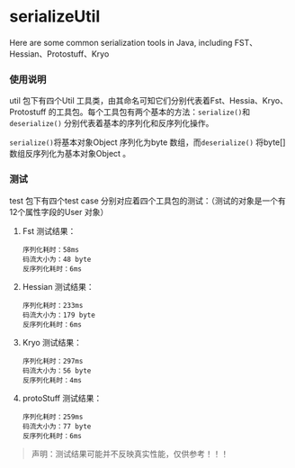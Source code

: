 # serializeUtil
Here are some common serialization tools in Java, including FST、Hessian、Protostuff、Kryo

### 使用说明

util 包下有四个Util 工具类，由其命名可知它们分别代表着Fst、Hessia、Kryo、Protostuff 的工具包。每个工具包有两个基本的方法：`serialize()`和`deserialize()` 分别代表着基本的序列化和反序列化操作。

`serialize()`将基本对象Object 序列化为byte 数组，而`deserialize()` 将byte[] 数组反序列化为基本对象Object 。

### 测试

test 包下有四个test case 分别对应着四个工具包的测试：（测试的对象是一个有12个属性字段的User 对象）

1. Fst 测试结果：
    ```angular2html
    序列化耗时：58ms
    码流大小为：48 byte
    反序列化耗时：6ms
    ``` 
2. Hessian 测试结果：
    ```angular2html
    序列化耗时：233ms
    码流大小为：179 byte
    反序列化耗时：6ms
    ```
3. Kryo 测试结果：
    ```angular2html
    序列化耗时：297ms
    码流大小为：56 byte
    反序列化耗时：4ms
    ```
4. protoStuff 测试结果：
    ```angular2html
    序列化耗时：259ms
    码流大小为：77 byte
    反序列化耗时：6ms
    ```

> 声明：测试结果可能并不反映真实性能，仅供参考！！！